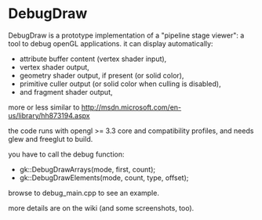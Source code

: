 DebugDraw
=========

DebugDraw is a prototype implementation of a "pipeline stage viewer": a tool to debug openGL applications.
it can display automatically:

- attribute buffer content (vertex shader input),
- vertex shader output,
- geometry shader output, if present (or solid color),
- primitive culler output (or solid color when culling is disabled),
- and fragment shader output,

more or less similar to http://msdn.microsoft.com/en-us/library/hh873194.aspx

the code runs with opengl >= 3.3 core and compatibility profiles, and needs glew and freeglut to build.

you have to call the debug function:
- gk::DebugDrawArrays(mode, first, count);
- gk::DebugDrawElements(mode, count, type, offset);

browse to debug_main.cpp to see an example.


more details are on the wiki (and some screenshots, too).

